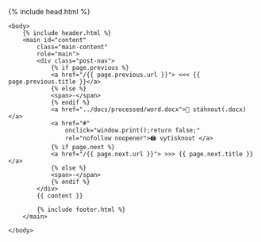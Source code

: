 <!DOCTYPE html>
<html lang="{{ site.lang | default: "cs-CZ" }}">
    {% include head.html %}

    <body>
        {% include header.html %}
        <main id="content"
            class="main-content"
            role="main">
            <div class="post-nav">
                {% if page.previous %}
                <a href="/{{ page.previous.url }}"> <<< {{ page.previous.title }}</a>
                {% else %}
                <span>-</span>
                {% endif %}
                <a href="../docs/processed/word.docx">💾 stáhnout(.docx)</a>
                <a href="#"
                    onclick="window.print();return false;"
                    rel="nofollow noopener">🖨 vytisknout </a>
                {% if page.next %}
                <a href="/{{ page.next.url }}"> >>> {{ page.next.title }}</a>
                {% else %}
                <span>-</span>
                {% endif %}
            </div>
            {{ content }}

            {% include footer.html %}
        </main>

    </body>

</html>